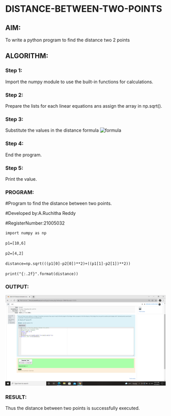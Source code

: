 # DISTANCE-BETWEEN-TWO-POINTS

## AIM:
To write a python program to find the distance two 2 points

## ALGORITHM:
### Step 1:
Import the numpy module to use the built-in functions for calculations.

### Step 2:
Prepare the lists for each linear equations ans assign the array in np.sqrt().

### Step 3: 
Substitute the values in the distance formula  ![formula](/formula.jpg)

### Step 4: 
End the program.

### Step 5: 
Print the value.

### PROGRAM:

#Program to find the distance between two points.

#Developed by:A.Ruchitha Reddy 

#RegisterNumber:21005032
```
import numpy as np

p1=[10,6]

p2=[4,2]

distance=np.sqrt(((p1[0]-p2[0])**2)+((p1[1]-p2[1])**2))

print("{:.2f}".format(distance))  
```

### OUTPUT:
![output](https://github.com/RuchithaReddy28/DISTANCE-BETWEEN-TWO-POINTS/blob/main/Screenshot%20(21).png?raw=true)

### RESULT:
Thus the distance between two points is successfully executed.